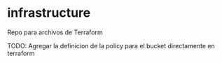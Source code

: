# infrastructure
Repo para archivos de Terraform


TODO:
Agregar la definicion de la policy para el bucket directamente en terraform
